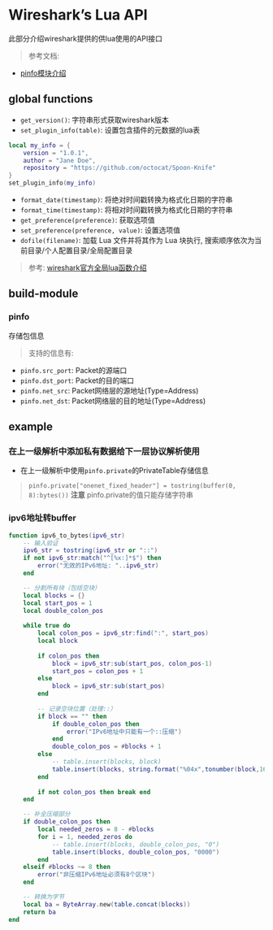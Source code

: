 # Wireshark’s Lua API 

此部分介绍wireshark提供的供lua使用的API接口

> 参考文档:
- [pinfo模块介绍](https://www.wireshark.org/docs/wsdg_html_chunked/lua_module_Pinfo.html#lua_class_Pinfo)

## global functions

- `get_version()`: 字符串形式获取wireshark版本
- `set_plugin_info(table)`: 设置包含插件的元数据的lua表
```lua
local my_info = {
    version = "1.0.1",
    author = "Jane Doe",
    repository = "https://github.com/octocat/Spoon-Knife"
}
set_plugin_info(my_info)
```
- `format_date(timestamp)`: 将绝对时间戳转换为格式化日期的字符串
- `format_time(timestamp)`: 将相对时间戳转换为格式化日期的字符串
- `get_preference(preference)`: 获取选项值
- `set_preference(preference, value)`: 设置选项值
- `dofile(filename)`: 加载 Lua 文件并将其作为 Lua 块执行, 搜索顺序依次为当前目录/个人配置目录/全局配置目录

> 参考: [wireshark官方全局lua函数介绍](https://www.wireshark.org/docs///wsdg_html_chunked/wsluarm_modules.html#global_functions_Utility)

## build-module

### pinfo

存储包信息

> 支持的信息有:
- `pinfo.src_port`: Packet的源端口
- `pinfo.dst_port`: Packet的目的端口
- `pinfo.net_src`: Packet网络层的源地址(Type=Address)
- `pinfo.net_dst`: Packet网络层的目的地址(Type=Address)

## example

### 在上一级解析中添加私有数据给下一层协议解析使用

- 在上一级解析中使用`pinfo.private`的PrivateTable存储信息
> `pinfo.private["onenet_fixed_header"] = tostring(buffer(0, 8):bytes())`
**注意** pinfo.private的值只能存储字符串

### ipv6地址转buffer

```lua
function ipv6_to_bytes(ipv6_str)
    -- 输入验证
    ipv6_str = tostring(ipv6_str or "::")
    if not ipv6_str:match("^[%x:]*$") then
        error("无效的IPv6地址: "..ipv6_str)
    end

    -- 分割所有块（包括空块）
    local blocks = {}
    local start_pos = 1
    local double_colon_pos
    
    while true do
        local colon_pos = ipv6_str:find(":", start_pos)
        local block
        
        if colon_pos then
            block = ipv6_str:sub(start_pos, colon_pos-1)
            start_pos = colon_pos + 1
        else
            block = ipv6_str:sub(start_pos)
        end
        
        -- 记录空块位置（处理::）
        if block == "" then
            if double_colon_pos then
                error("IPv6地址中只能有一个::压缩")
            end
            double_colon_pos = #blocks + 1
        else
            -- table.insert(blocks, block)
            table.insert(blocks, string.format("%04x",tonumber(block,16)))
        end
        
        if not colon_pos then break end
    end

    -- 补全压缩部分
    if double_colon_pos then
        local needed_zeros = 8 - #blocks
        for i = 1, needed_zeros do
            -- table.insert(blocks, double_colon_pos, "0")
            table.insert(blocks, double_colon_pos, "0000")
        end
    elseif #blocks ~= 8 then
        error("非压缩IPv6地址必须有8个区块")
    end

    -- 转换为字节
    local ba = ByteArray.new(table.concat(blocks))
    return ba
end
```